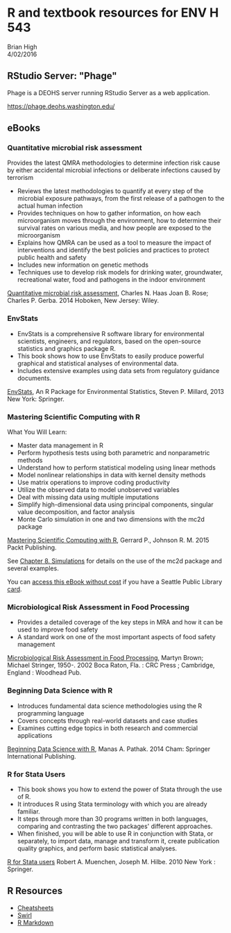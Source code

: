 # R and textbook resources for ENV H 543
Brian High  
4/02/2016  

## RStudio Server: "Phage"

Phage is a DEOHS server running RStudio Server as a web application.

https://phage.deohs.washington.edu/

## eBooks

### Quantitative microbial risk assessment

Provides the latest QMRA methodologies to determine infection risk cause by 
either accidental microbial infections or deliberate infections caused by terrorism

- Reviews the latest methodologies to quantify at every step of the microbial
exposure pathways, from the first release of a pathogen to the actual human
infection
- Provides techniques on how to  gather information, on how each microorganism 
moves through the environment, how to determine their survival rates on various
media, and how people are exposed to the microorganism
- Explains how QMRA can be used as a tool to measure the impact of interventions 
and identify the best policies and practices to protect public health and safety
- Includes new information on genetic methods
- Techniques use to develop risk models for drinking water, groundwater, 
recreational water, food and pathogens in the indoor environment

[Quantitative microbial risk assessment](http://alliance-primo.hosted.exlibrisgroup.com/UW:all:CP51230982940001451), Charles N. Haas Joan B. Rose; Charles P. Gerba. 2014  Hoboken, New Jersey: Wiley.

### EnvStats

- EnvStats is a comprehensive R software library for environmental scientists,
engineers, and regulators, based on the open-source statistics and graphics 
package R.
- This book shows how to use EnvStats to easily produce powerful graphical and 
statistical analyses of environmental data.
- Includes extensive examples using data sets from regulatory guidance documents.

[EnvStats](http://offcampus.lib.washington.edu/login?url=http://link.springer.com/book/10.1007/978-1-4614-8456-1), An R Package for Environmental Statistics, Steven P. Millard, 2013 New York: Springer.

### Mastering Scientific Computing with R

What You Will Learn:

- Master data management in R
- Perform hypothesis tests using both parametric and nonparametric methods
- Understand how to perform statistical modeling using linear methods
- Model nonlinear relationships in data with kernel density methods
- Use matrix operations to improve coding productivity
- Utilize the observed data to model unobserved variables
- Deal with missing data using multiple imputations
- Simplify high-dimensional data using principal components, singular value decomposition, and factor analysis
- Monte Carlo simulation in one and two dimensions with the mc2d package

[Mastering Scientific Computing with R](http://shop.oreilly.com/product/9781783555253.do), Gerrard P., Johnson R. M. 2015 Packt Publishing.

See [Chapter 8. Simulations](https://books.google.com/books?id=MI92BgAAQBAJ&lpg=PA285&ots=FRoO7PRGIU&dq=%22Chapter%208.%20Simulations%22&pg=PA285#v=onepage&q=%22Chapter%208.%20Simulations%22&f=false) for details on the use of the mc2d package and several examples.

You can [access this eBook without  cost](http://ezproxy.spl.org:2048/login?url=http://proquest.safaribooksonline.com/9781783555253) 
if you have a Seattle Public Library [card](http://www.spl.org/using-the-library/get-started/get-a-library-card).

### Microbiological Risk Assessment in Food Processing

- Provides a detailed coverage of the key steps in MRA and how it can be used to improve food safety
- A standard work on one of the most important aspects of food safety management

[Microbiological Risk Assessment in Food Processing](http://alliance-primo.hosted.exlibrisgroup.com/UW:all:CP71155643330001451), Martyn Brown; Michael Stringer, 1950-.
2002 Boca Raton, Fla. : CRC Press ; Cambridge, England : Woodhead Pub.

### Beginning Data Science with R

- Introduces fundamental data science methodologies using the R programming language
- Covers concepts through real-world datasets and case studies
- Examines cutting edge topics in both research and commercial applications

[Beginning Data Science with R](http://alliance-primo.hosted.exlibrisgroup.com/primo_library/libweb/action/dlDisplay.do?vid=UW&search_scope=all&docId=dedupmrg490691634&fn=permalink), Manas A. Pathak. 2014 Cham: Springer International Publishing.

### R for Stata Users

- This book shows you how to extend the power of Stata through the use of R. 
- It introduces R using Stata terminology with which you are already familiar. 
- It steps through more than 30 programs written in both languages, comparing and contrasting the two packages' different approaches. 
- When finished, you will be able to use R in conjunction with Stata, or separately, to import data, manage and transform it, create publication quality graphics, and perform basic statistical analyses.

[R for Stata users](http://alliance-primo.hosted.exlibrisgroup.com/UW:all:CP71161669170001451)
Robert A. Muenchen, Joseph M. Hilbe. 2010 New York : Springer.

## R Resources

- [Cheatsheets](https://www.rstudio.com/resources/cheatsheets/)
- [Swirl](http://swirlstats.com/students.html)
- [R Markdown](http://rmarkdown.rstudio.com/)
